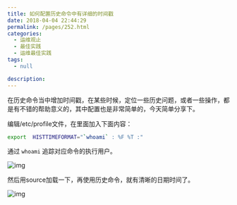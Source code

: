 ```yaml
---
title: 如何配置历史命令中有详细的时间戳
date: 2018-04-04 22:44:29
permalink: /pages/252.html
categories:
  - 运维观止
  - 最佳实践
  - 运维最佳实践
tags:
  - null

description:
---
```


在历史命令当中增加时间戳，在某些时候，定位一些历史问题，或者一些操作，都是有不错的帮助意义的，其中配置也是非常简单的，今天简单分享下。

编辑/etc/profile文件，在里面加入下面内容：

```sh
export  HISTTIMEFORMAT="`whoami` : %F %T :"
```

通过 `whoami` 追踪对应命令的执行用户。

![img](https://img1.baidu.com/it/u=830692791,151652592&fm=253&fmt=auto&app=120&f=JPEG?w=749&h=500)

然后用source加载一下，再使用历史命令，就有清晰的日期时间了。

![img](http://t.eryajf.net/imgs/2021/09/6aafdd4c36d60879.jpg)
